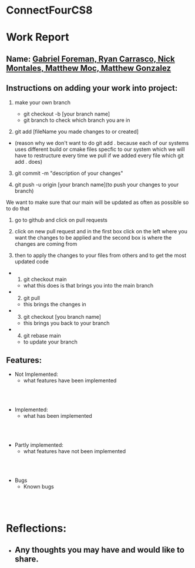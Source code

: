 # ConnectFourCS8


# Work Report

## Name: <ins> Gabriel Foreman, Ryan Carrasco, Nick Montales, Matthew Moc, Matthew Gonzalez </ins>


## Instructions on adding your work into project:

1. make your own branch
    - git checkout -b [your branch name]
    - git branch to check which branch you are in

2. git add [fileName you made changes to or created]
- (reason why we don't want to do git add . because each of our systems uses different build or cmake files specfic to our system which we will have to restructure every time we pull if we added every file which git add . does)

3. git commit -m "description of your changes" 

4. git push -u origin [your branch name](to push your changes to your branch)


We want to make sure that our main will be updated as often as possible so to do that 

1. go to github and click on pull requests

2. click on new pull request and in the first box click on the left where you want the changes to be applied and the second box is where the changes are coming from

3. then to apply the changes to your files from others and to get the most updated code
- 1. git checkout main
    - what this does is that brings you into the main branch
- 2. git pull 
    - this brings the changes in
- 3. git checkout [you branch name]
    - this brings you back to your branch
- 4. git rebase main
    - to update your branch


## Features:

- Not Implemented:
  - what features have been implemented


<br><br>

- Implemented:
  - what has been implemented

<br><br>

- Partly implemented:
  - what features have not been implemented

<br><br>

- Bugs
  - Known bugs

<br><br>

# Reflections:

- Any thoughts you may have and would like to share.
    - 

